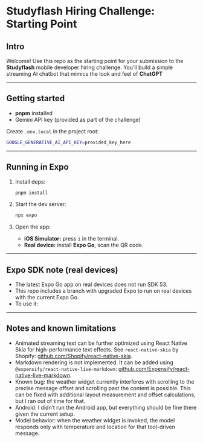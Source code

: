 # Studyflash Hiring Challenge: Starting Point

## Intro

Welcome! Use this repo as the starting point for your submission to the **Studyflash** mobile developer hiring challenge. You’ll build a simple streaming AI chatbot that mimics the look and feel of **ChatGPT**

---

## Getting started

- **pnpm** installed
- Gemini API key (provided as part of the challenge)

Create `.env.local` in the project root:

```bash
GOOGLE_GENERATIVE_AI_API_KEY=provided_key_here
```

---

## Running in Expo

1. Install deps:

   ```bash
   pnpm install
   ```

2. Start the dev server:

   ```bash
   npx expo
   ```

3. Open the app:
   - **iOS Simulator:** press `i` in the terminal.
   - **Real device:** install **Expo Go**, scan the QR code.

---

## Expo SDK note (real devices)

- The latest Expo Go app on real devices does not run SDK 53.
- This repo includes a branch with upgraded Expo to run on real devices with the current Expo Go.
- To use it:

---

## Notes and known limitations

- Animated streaming text can be further optimized using React Native Skia for high-performance text effects. See `react-native-skia` by Shopify: [github.com/Shopify/react-native-skia](https://github.com/Shopify/react-native-skia).
- Markdown rendering is not implemented. It can be added using `@expensify/react-native-live-markdown`: [github.com/Expensify/react-native-live-markdown](https://github.com/Expensify/react-native-live-markdown).
- Known bug: the weather widget currently interferes with scrolling to the precise message offset and scrolling past the content is possible. This can be fixed with additional layout measurement and offset calculations, but I ran out of time for that.
- Android: I didn’t run the Android app, but everything should be fine there given the current setup.
- Model behavior: when the weather widget is invoked, the model responds only with temperature and location for that tool-driven message.
